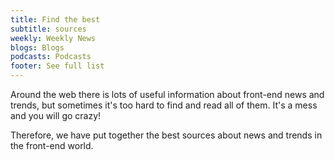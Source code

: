 ```yaml
---
title: Find the best
subtitle: sources
weekly: Weekly News
blogs: Blogs
podcasts: Podcasts
footer: See full list
---
```


Around the web there is lots of useful information about front-end news and trends, but sometimes it's too hard to find and read all of them. It's a mess and you will go crazy!

Therefore, we have put together the best sources about news and trends in the front-end world.